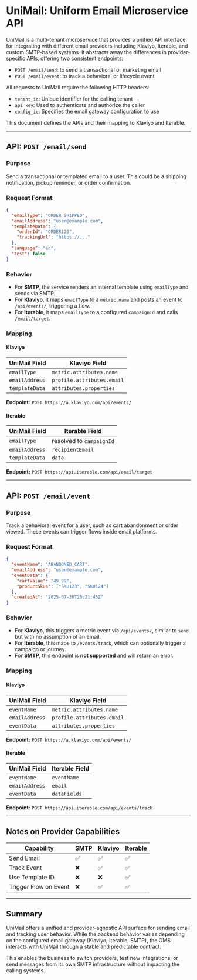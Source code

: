 # UniMail: Uniform Email Microservice API

UniMail is a multi-tenant microservice that provides a unified API interface for integrating with different email providers including Klaviyo, Iterable, and custom SMTP-based systems. It abstracts away the differences in provider-specific APIs, offering two consistent endpoints:

- `POST /email/send`: to send a transactional or marketing email
- `POST /email/event`: to track a behavioral or lifecycle event

All requests to UniMail require the following HTTP headers:

- `tenant_id`: Unique identifier for the calling tenant
- `api_key`: Used to authenticate and authorize the caller
- `config_id`: Specifies the email gateway configuration to use

This document defines the APIs and their mapping to Klaviyo and Iterable.

---

## API: `POST /email/send`

### Purpose
Send a transactional or templated email to a user. This could be a shipping notification, pickup reminder, or order confirmation.

### Request Format
```json
{
  "emailType": "ORDER_SHIPPED",
  "emailAddress": "user@example.com",
  "templateData": {
    "orderId": "ORDER123",
    "trackingUrl": "https://..."
  },
  "language": "en",
  "test": false
}
```

### Behavior
- For **SMTP**, the service renders an internal template using `emailType` and sends via SMTP.
- For **Klaviyo**, it maps `emailType` to a `metric.name` and posts an event to `/api/events/`, triggering a flow.
- For **Iterable**, it maps `emailType` to a configured `campaignId` and calls `/email/target`.

### Mapping
#### Klaviyo
| UniMail Field         | Klaviyo Field                        |
|----------------------|--------------------------------------|
| `emailType`          | `metric.attributes.name`             |
| `emailAddress`       | `profile.attributes.email`           |
| `templateData`       | `attributes.properties`              |

**Endpoint:** `POST https://a.klaviyo.com/api/events/`

#### Iterable
| UniMail Field         | Iterable Field                       |
|----------------------|--------------------------------------|
| `emailType`          | resolved to `campaignId`             |
| `emailAddress`       | `recipientEmail`                     |
| `templateData`       | `data`                               |

**Endpoint:** `POST https://api.iterable.com/api/email/target`

---

## API: `POST /email/event`

### Purpose
Track a behavioral event for a user, such as cart abandonment or order viewed. These events can trigger flows inside email platforms.

### Request Format
```json
{
  "eventName": "ABANDONED_CART",
  "emailAddress": "user@example.com",
  "eventData": {
    "cartValue": "49.99",
    "productSkus": ["SKU123", "SKU124"]
  },
  "createdAt": "2025-07-30T20:21:45Z"
}
```

### Behavior
- For **Klaviyo**, this triggers a metric event via `/api/events/`, similar to `send` but with no assumption of an email.
- For **Iterable**, this maps to `/events/track`, which can optionally trigger a campaign or journey.
- For **SMTP**, this endpoint is **not supported** and will return an error.

### Mapping
#### Klaviyo
| UniMail Field         | Klaviyo Field                        |
|----------------------|--------------------------------------|
| `eventName`          | `metric.attributes.name`             |
| `emailAddress`       | `profile.attributes.email`           |
| `eventData`          | `attributes.properties`              |

**Endpoint:** `POST https://a.klaviyo.com/api/events/`

#### Iterable
| UniMail Field         | Iterable Field                       |
|----------------------|--------------------------------------|
| `eventName`          | `eventName`                          |
| `emailAddress`       | `email`                              |
| `eventData`          | `dataFields`                         |

**Endpoint:** `POST https://api.iterable.com/api/events/track`

---

## Notes on Provider Capabilities

| Capability            | SMTP  | Klaviyo | Iterable |
|-----------------------|-------|---------|----------|
| Send Email            | ✅    | ✅      | ✅       |
| Track Event           | ❌    | ✅      | ✅       |
| Use Template ID       | ❌    | ❌      | ✅       |
| Trigger Flow on Event | ❌    | ✅      | ✅       |

---

## Summary
UniMail offers a unified and provider-agnostic API surface for sending email and tracking user behavior. While the backend behavior varies depending on the configured email gateway (Klaviyo, Iterable, SMTP), the OMS interacts with UniMail through a stable and predictable contract.

This enables the business to switch providers, test new integrations, or send messages from its own SMTP infrastructure without impacting the calling systems.
